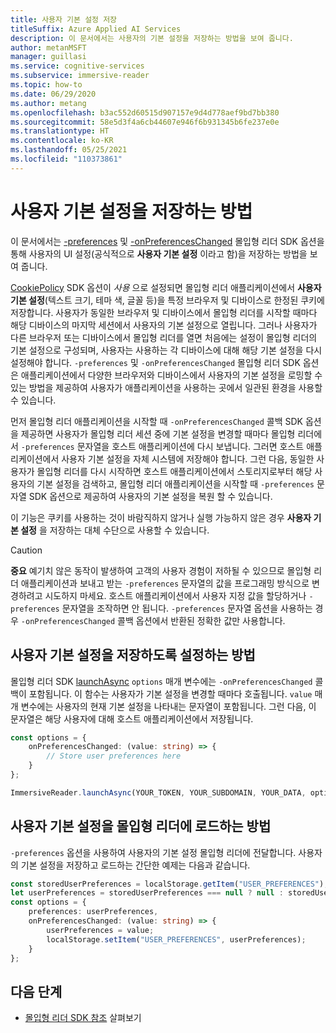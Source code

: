 ```yaml
---
title: 사용자 기본 설정 저장
titleSuffix: Azure Applied AI Services
description: 이 문서에서는 사용자의 기본 설정을 저장하는 방법을 보여 줍니다.
author: metanMSFT
manager: guillasi
ms.service: cognitive-services
ms.subservice: immersive-reader
ms.topic: how-to
ms.date: 06/29/2020
ms.author: metang
ms.openlocfilehash: b3ac552d60515d907157e9d4d778aef9bd7bb380
ms.sourcegitcommit: 58e5d3f4a6cb44607e946f6b931345b6fe237e0e
ms.translationtype: HT
ms.contentlocale: ko-KR
ms.lasthandoff: 05/25/2021
ms.locfileid: "110373861"
---
```

# <a name="how-to-store-user-preferences"></a>사용자 기본 설정을 저장하는 방법

이 문서에서는 [-preferences](./reference.md#options) 및 [-onPreferencesChanged](./reference.md#options) 몰입형 리더 SDK 옵션을 통해 사용자의 UI 설정(공식적으로 **사용자 기본 설정** 이라고 함)을 저장하는 방법을 보여 줍니다.

[CookiePolicy](./reference.md#cookiepolicy-options) SDK 옵션이 *사용* 으로 설정되면 몰입형 리더 애플리케이션에서 **사용자 기본 설정**(텍스트 크기, 테마 색, 글꼴 등)을 특정 브라우저 및 디바이스로 한정된 쿠키에 저장합니다. 사용자가 동일한 브라우저 및 디바이스에서 몰입형 리더를 시작할 때마다 해당 디바이스의 마지막 세션에서 사용자의 기본 설정으로 열립니다. 그러나 사용자가 다른 브라우저 또는 디바이스에서 몰입형 리더를 열면 처음에는 설정이 몰입형 리더의 기본 설정으로 구성되며, 사용자는 사용하는 각 디바이스에 대해 해당 기본 설정을 다시 설정해야 합니다. `-preferences` 및 `-onPreferencesChanged` 몰입형 리더 SDK 옵션은 애플리케이션에서 다양한 브라우저와 디바이스에서 사용자의 기본 설정을 로밍할 수 있는 방법을 제공하여 사용자가 애플리케이션을 사용하는 곳에서 일관된 환경을 사용할 수 있습니다.

먼저 몰입형 리더 애플리케이션을 시작할 때 `-onPreferencesChanged` 콜백 SDK 옵션을 제공하면 사용자가 몰입형 리더 세션 중에 기본 설정을 변경할 때마다 몰입형 리더에서 `-preferences` 문자열을 호스트 애플리케이션에 다시 보냅니다. 그러면 호스트 애플리케이션에서 사용자 기본 설정을 자체 시스템에 저장해야 합니다. 그런 다음, 동일한 사용자가 몰입형 리더를 다시 시작하면 호스트 애플리케이션에서 스토리지로부터 해당 사용자의 기본 설정을 검색하고, 몰입형 리더 애플리케이션을 시작할 때 `-preferences` 문자열 SDK 옵션으로 제공하여 사용자의 기본 설정을 복원 할 수 있습니다.

이 기능은 쿠키를 사용하는 것이 바람직하지 않거나 실행 가능하지 않은 경우 **사용자 기본 설정** 을 저장하는 대체 수단으로 사용할 수 있습니다.

> [!CAUTION]
> **중요** 예기치 않은 동작이 발생하여 고객의 사용자 경험이 저하될 수 있으므로 몰입형 리더 애플리케이션과 보내고 받는 `-preferences` 문자열의 값을 프로그래밍 방식으로 변경하려고 시도하지 마세요. 호스트 애플리케이션에서 사용자 지정 값을 할당하거나 `-preferences` 문자열을 조작하면 안 됩니다. `-preferences` 문자열 옵션을 사용하는 경우 `-onPreferencesChanged` 콜백 옵션에서 반환된 정확한 값만 사용합니다.

## <a name="how-to-enable-storing-user-preferences"></a>사용자 기본 설정을 저장하도록 설정하는 방법

몰입형 리더 SDK [launchAsync](./reference.md#launchasync) `options` 매개 변수에는 `-onPreferencesChanged` 콜백이 포함됩니다. 이 함수는 사용자가 기본 설정을 변경할 때마다 호출됩니다. `value` 매개 변수에는 사용자의 현재 기본 설정을 나타내는 문자열이 포함됩니다. 그런 다음, 이 문자열은 해당 사용자에 대해 호스트 애플리케이션에서 저장됩니다.

```typescript
const options = {
    onPreferencesChanged: (value: string) => {
        // Store user preferences here
    }
};

ImmersiveReader.launchAsync(YOUR_TOKEN, YOUR_SUBDOMAIN, YOUR_DATA, options);
```

## <a name="how-to-load-user-preferences-into-the-immersive-reader"></a>사용자 기본 설정을 몰입형 리더에 로드하는 방법

`-preferences` 옵션을 사용하여 사용자의 기본 설정 몰입형 리더에 전달합니다. 사용자의 기본 설정을 저장하고 로드하는 간단한 예제는 다음과 같습니다.

```typescript
const storedUserPreferences = localStorage.getItem("USER_PREFERENCES");
let userPreferences = storedUserPreferences === null ? null : storedUserPreferences;
const options = {
    preferences: userPreferences,
    onPreferencesChanged: (value: string) => {
        userPreferences = value;
        localStorage.setItem("USER_PREFERENCES", userPreferences);
    }
};
```

## <a name="next-steps"></a>다음 단계

* [몰입형 리더 SDK 참조](./reference.md) 살펴보기